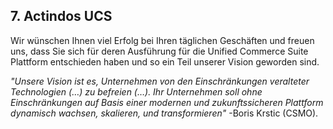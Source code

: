 ## 7. Actindos UCS
Wir wünschen Ihnen viel Erfolg bei Ihren täglichen Geschäften und freuen uns, dass Sie sich für deren Ausführung für die Unified Commerce Suite Plattform entschieden haben und so ein Teil unserer Vision geworden sind.

*"Unsere Vision ist es, Unternehmen von den Einschränkungen veralteter Technologien (…) zu befreien (…). Ihr Unternehmen soll ohne Einschränkungen auf Basis einer modernen und zukunftssicheren Plattform dynamisch wachsen, skalieren, und transformieren"*
-Boris Krstic (CSMO).
